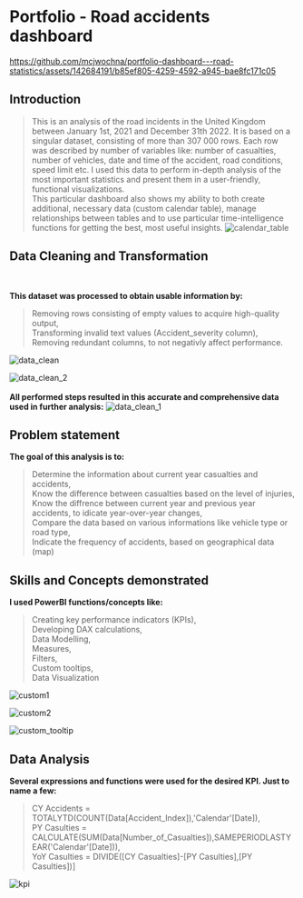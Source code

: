 <h1>Portfolio - Road accidents dashboard</h1>



https://github.com/mcjwochna/portfolio-dashboard---road-statistics/assets/142684191/b85ef805-4259-4592-a945-bae8fc171c05


<h2>Introduction</h2>

> This is an analysis of the road incidents in the United Kingdom between January 1st, 2021 and December 31th 2022. It is based on a singular dataset, consisting of more than 307 000 rows. Each row was described by number of variables like: number of casualties, number of vehicles, date and time of the accident, road conditions, speed limit etc. I used this data to perform in-depth analysis of the most important statistics and present them in a user-friendly, functional visualizations.
<br>This particular dashboard also shows my ability to both create additional, necessary data (custom calendar table), manage relationships between tables and to use particular time-intelligence functions for getting the best, most useful insights.
![calendar_table](https://github.com/mcjwochna/portfolio-dashboard---road-statistics/assets/142684191/24d2274f-53ff-452c-8f5a-0cb4430d72fa)


<h2>Data Cleaning and Transformation</h2><br>

<b>This dataset was processed to obtain usable information by:</b><br>
>Removing rows consisting of empty values to acquire high-quality output,<br>
Transforming invalid text values (Accident_severity column),<br>
Removing redundant columns, to not negativly affect performance.

![data_clean](https://github.com/mcjwochna/portfolio-dashboard---road-statistics/assets/142684191/8c4c7868-d1d5-49d0-85dc-f4c2dac52d31)

![data_clean_2](https://github.com/mcjwochna/portfolio-dashboard---road-statistics/assets/142684191/226f8564-09d1-4334-b53c-2b98dd98b82d)
<br><br>
<b>All performed steps resulted in this accurate and comprehensive data used in further analysis:</b>
![data_clean_1](https://github.com/mcjwochna/portfolio-dashboard---road-statistics/assets/142684191/87b50ae7-34b9-4380-bf66-24bf58882460)


<h2>Problem statement</h2>

<b>The goal of this analysis is to:</b><br>
>Determine the information about current year casualties and accidents,<br>
Know the difference between casualties based on the level of injuries,<br>
Know the diffrence between current year and previous year accidents, to idicate year-over-year changes,<br>
Compare the data based on various informations like vehicle type or road type,<br>
Indicate the frequency of accidents, based on geographical data (map)<br>

<h2>Skills and Concepts demonstrated</h2>

<b>I used PowerBI functions/concepts like:</b>
>Creating key performance indicators (KPIs),<br>
Developing DAX calculations,<br>
Data Modelling,<br>
Measures,<br>
Filters,<br>
Custom tooltips,<br>
Data Visualization<br>

![custom1](https://github.com/mcjwochna/portfolio-dashboard---road-statistics/assets/142684191/989d24e6-0b91-4d12-8593-eccdd9ee437a)

![custom2](https://github.com/mcjwochna/portfolio-dashboard---road-statistics/assets/142684191/d98160a2-c941-4b99-ae83-ce71f2137ed5)

![custom_tooltip](https://github.com/mcjwochna/portfolio-dashboard---road-statistics/assets/142684191/7924fb9b-31bd-439b-a41e-1a8574bd4b8f)

<h2>Data Analysis</h2>

<b>Several expressions and functions were used for the desired KPI. Just to name a few:</b><br>
> CY Accidents = TOTALYTD(COUNT(Data[Accident_Index]),'Calendar'[Date]),<br>
PY Casulties = CALCULATE(SUM(Data[Number_of_Casualties]),SAMEPERIODLASTYEAR('Calendar'[Date])),<br>
YoY Casulties = DIVIDE([CY Casualties]-[PY Casulties],[PY Casulties])]


![kpi](https://github.com/mcjwochna/portfolio-dashboard---road-statistics/assets/142684191/ec467dd5-635f-400a-aa3c-57c1a6fd9912)
